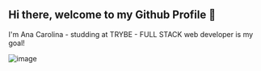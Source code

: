 ## Hi there, welcome to my Github Profile 👋

I'm Ana Carolina - studding at TRYBE - FULL STACK web developer is my goal!  

![image](https://user-images.githubusercontent.com/113412699/208194789-269392ae-4940-409b-98ab-665232d794d5.png)
